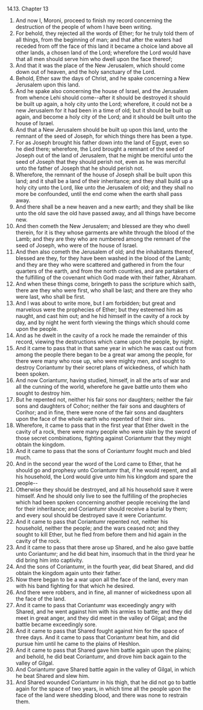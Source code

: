 14.13. Chapter 13
1. And now I, Moroni, proceed to finish my record concerning the destruction of the people of whom I have been writing.
2. For behold, they rejected all the words of Ether; for he truly told them of all things, from the beginning of man; and that after the waters had receded from off the face of this land it became a choice land above all other lands, a chosen land of the Lord; wherefore the Lord would have that all men should serve him who dwell upon the face thereof;
3. And that it was the place of the New Jerusalem, which should come down out of heaven, and the holy sanctuary of the Lord.
4. Behold, Ether saw the days of Christ, and he spake concerning a New Jerusalem upon this land.
5. And he spake also concerning the house of Israel, and the Jerusalem from whence Lehi should come--after it should be destroyed it should be built up again, a holy city unto the Lord; wherefore, it could not be a new Jerusalem for it had been in a time of old; but it should be built up again, and become a holy city of the Lord; and it should be built unto the house of Israel.
6. And that a New Jerusalem should be built up upon this land, unto the remnant of the seed of Joseph, for which things there has been a type.
7. For as Joseph brought his father down into the land of Egypt, even so he died there; wherefore, the Lord brought a remnant of the seed of Joseph out of the land of Jerusalem, that he might be merciful unto the seed of Joseph that they should perish not, even as he was merciful unto the father of Joseph that he should perish not.
8. Wherefore, the remnant of the house of Joseph shall be built upon this land; and it shall be a land of their inheritance; and they shall build up a holy city unto the Lord, like unto the Jerusalem of old; and they shall no more be confounded, until the end come when the earth shall pass away.
9. And there shall be a new heaven and a new earth; and they shall be like unto the old save the old have passed away, and all things have become new.
10. And then cometh the New Jerusalem; and blessed are they who dwell therein, for it is they whose garments are white through the blood of the Lamb; and they are they who are numbered among the remnant of the seed of Joseph, who were of the house of Israel.
11. And then also cometh the Jerusalem of old; and the inhabitants thereof, blessed are they, for they have been washed in the blood of the Lamb; and they are they who were scattered and gathered in from the four quarters of the earth, and from the north countries, and are partakers of the fulfilling of the covenant which God made with their father, Abraham.
12. And when these things come, bringeth to pass the scripture which saith, there are they who were first, who shall be last; and there are they who were last, who shall be first.
13. And I was about to write more, but I am forbidden; but great and marvelous were the prophecies of Ether; but they esteemed him as naught, and cast him out; and he hid himself in the cavity of a rock by day, and by night he went forth viewing the things which should come upon the people.
14. And as he dwelt in the cavity of a rock he made the remainder of this record, viewing the destructions which came upon the people, by night.
15. And it came to pass that in that same year in which he was cast out from among the people there began to be a great war among the people, for there were many who rose up, who were mighty men, and sought to destroy Coriantumr by their secret plans of wickedness, of which hath been spoken.
16. And now Coriantumr, having studied, himself, in all the arts of war and all the cunning of the world, wherefore he gave battle unto them who sought to destroy him.
17. But he repented not, neither his fair sons nor daughters; neither the fair sons and daughters of Cohor; neither the fair sons and daughters of Corihor; and in fine, there were none of the fair sons and daughters upon the face of the whole earth who repented of their sins.
18. Wherefore, it came to pass that in the first year that Ether dwelt in the cavity of a rock, there were many people who were slain by the sword of those secret combinations, fighting against Coriantumr that they might obtain the kingdom.
19. And it came to pass that the sons of Coriantumr fought much and bled much.
20. And in the second year the word of the Lord came to Ether, that he should go and prophesy unto Coriantumr that, if he would repent, and all his household, the Lord would give unto him his kingdom and spare the people--
21. Otherwise they should be destroyed, and all his household save it were himself. And he should only live to see the fulfilling of the prophecies which had been spoken concerning another people receiving the land for their inheritance; and Coriantumr should receive a burial by them; and every soul should be destroyed save it were Coriantumr.
22. And it came to pass that Coriantumr repented not, neither his household, neither the people; and the wars ceased not; and they sought to kill Ether, but he fled from before them and hid again in the cavity of the rock.
23. And it came to pass that there arose up Shared, and he also gave battle unto Coriantumr; and he did beat him, insomuch that in the third year he did bring him into captivity.
24. And the sons of Coriantumr, in the fourth year, did beat Shared, and did obtain the kingdom again unto their father.
25. Now there began to be a war upon all the face of the land, every man with his band fighting for that which he desired.
26. And there were robbers, and in fine, all manner of wickedness upon all the face of the land.
27. And it came to pass that Coriantumr was exceedingly angry with Shared, and he went against him with his armies to battle; and they did meet in great anger, and they did meet in the valley of Gilgal; and the battle became exceedingly sore.
28. And it came to pass that Shared fought against him for the space of three days. And it came to pass that Coriantumr beat him, and did pursue him until he came to the plains of Heshlon.
29. And it came to pass that Shared gave him battle again upon the plains; and behold, he did beat Coriantumr, and drove him back again to the valley of Gilgal.
30. And Coriantumr gave Shared battle again in the valley of Gilgal, in which he beat Shared and slew him.
31. And Shared wounded Coriantumr in his thigh, that he did not go to battle again for the space of two years, in which time all the people upon the face of the land were shedding blood, and there was none to restrain them.

